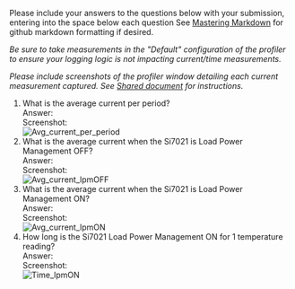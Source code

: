 Please include your answers to the questions below with your submission, entering into the space below each question
See [Mastering Markdown](https://guides.github.com/features/mastering-markdown/) for github markdown formatting if desired.

*Be sure to take measurements in the "Default" configuration of the profiler to ensure your logging logic is not impacting current/time measurements.*

*Please include screenshots of the profiler window detailing each current measurement captured.  See [Shared document](https://docs.google.com/document/d/1Ro9G2Nsr_ZXDhBYJ6YyF9CPivb--6UjhHRmVhDGySag/edit?usp=sharing) for instructions.* 

1. What is the average current per period?   
   Answer:
   <br>Screenshot:  
   ![Avg_current_per_period](screenshots/sampleimage.jpg)  
2. What is the average current when the Si7021 is Load Power Management OFF?  
   Answer:
   <br>Screenshot:  
   ![Avg_current_lpmOFF](link-to-screenshot-image)
3. What is the average current when the Si7021 is Load Power Management ON?  
   Answer:
   <br>Screenshot:  
   ![Avg_current_lpmON](link-to-screenshot-image)
4. How long is the Si7021 Load Power Management ON for 1 temperature reading?  
   Answer:
   <br>Screenshot:  
   ![Time_lpmON](link-to-screenshot-image)
